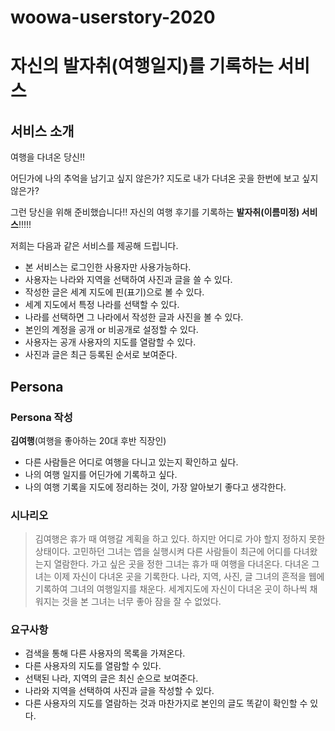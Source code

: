 # woowa-userstory-2020

# 자신의 발자취(여행일지)를 기록하는 서비스

##  서비스 소개

여행을 다녀온 당신!! 

어딘가에 나의 추억을 남기고 싶지 않은가? 지도로 내가 다녀온 곳을 한번에 보고 싶지 않은가?

그런 당신을 위해 준비했습니다!! 자신의 여행 후기를 기록하는 **발자취(이름미정) 서비스**!!!!!

저희는 다음과 같은 서비스를 제공해 드립니다.

- 본 서비스는 로그인한 사용자만 사용가능하다.
- 사용자는 나라와 지역을 선택하여 사진과 글을 쓸 수 있다.
- 작성한 글은 세계 지도에 핀(표기)으로 볼 수 있다.
- 세계 지도에서 특정 나라를 선택할 수 있다.
- 나라를 선택하면 그 나라에서 작성한 글과 사진을 볼 수 있다.
- 본인의 계정을 공개 or 비공개로 설정할 수 있다.
- 사용자는 공개 사용자의 지도를 열람할 수 있다.
- 사진과 글은 최근 등록된 순서로 보여준다.

## Persona

### Persona 작성

**김여행**(여행을 좋아하는 20대 후반 직장인)

- 다른 사람들은 어디로 여행을 다니고 있는지 확인하고 싶다.
- 나의 여행 일지를 어딘가에 기록하고 싶다.
- 나의 여행 기록을 지도에 정리하는 것이, 가장 알아보기 좋다고 생각한다.

### 시나리오

> 김여행은 휴가 때 여행갈 계획을 하고 있다. 하지만 어디로 가야 할지 정하지 못한 상태이다. 고민하던 그녀는 앱을 실행시켜 다른 사람들이 최근에 어디를 다녀왔는지 열람한다. 가고 싶은 곳을 정한 그녀는 휴가 때 여행을 다녀온다. 다녀온 그녀는 이제 자신이 다녀온 곳을 기록한다. 나라, 지역, 사진, 글 그녀의 흔적을 웹에 기록하여 그녀의 여행일지를 채운다. 세계지도에 자신이 다녀온 곳이 하나씩 채워지는 것을 본 그녀는 너무 좋아 잠을 잘 수 없었다.

### 요구사항

- 검색을 통해 다른 사용자의 목록을 가져온다.
- 다른 사용자의 지도를 열람할 수 있다.
- 선택된 나라, 지역의 글은 최신 순으로 보여준다.
- 나라와 지역을 선택하여 사진과 글을 작성할 수 있다.
- 다른 사용자의 지도를 열람하는 것과 마찬가지로 본인의 글도 똑같이 확인할 수 있다.